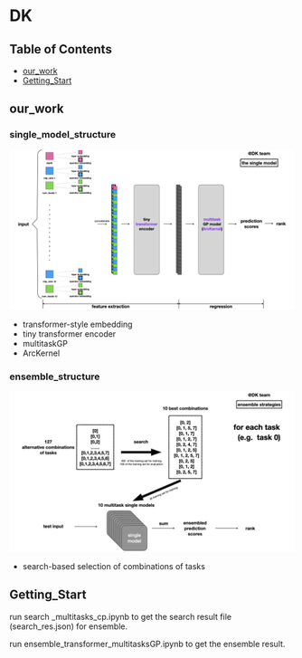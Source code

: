 # DK

## Table of Contents
- [our_work](#our_work)
- [Getting_Start](#Getting_Start)

## our_work

### single_model_structure

![alt single_model_structure](pic/single_model_structure.jpeg)

- transformer-style embedding
- tiny transformer encoder
- multitaskGP
- ArcKernel

### ensemble_structure

![alt ensemble_structure](pic/ensemble_structure.jpeg)

- search-based selection of combinations of tasks

## Getting_Start

run search _multitasks_cp.ipynb to get the search result file (search_res.json) for ensemble.

run ensemble_transformer_multitasksGP.ipynb to get the ensemble result.
